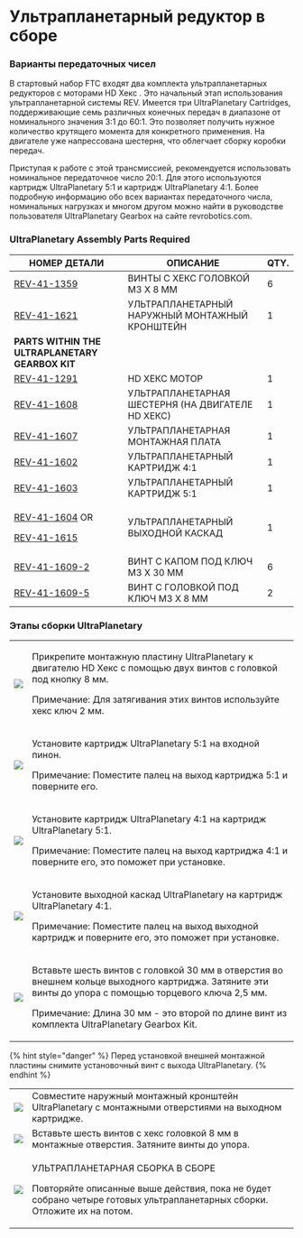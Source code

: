 # Ультрапланетарный редуктор в сборе

### Варианты передаточных чисел

В стартовый набор FTC входят два комплекта ультрапланетарных редукторов с моторами HD Хекс . Это начальный этап использования ультрапланетарной системы REV. Имеется три UltraPlanetary Cartridges, поддерживающие семь различных конечных передач в диапазоне от номинального значения 3:1 до 60:1. Это позволяет получить нужное количество крутящего момента для конкретного применения. На двигателе уже напрессована шестерня, что облегчает сборку коробки передач.&#x20;

Приступая к работе с этой трансмиссией, рекомендуется использовать номинальное передаточное число 20:1. Для этого используются картридж UltraPlanetary 5:1 и картридж UltraPlanetary 4:1. Более подробную информацию обо всех вариантах передаточного числа, номинальных нагрузках и многом другом можно найти в руководстве пользователя UltraPlanetary Gearbox на сайте revrobotics.com.

### UltraPlanetary Assembly Parts Required

| **НОМЕР ДЕТАЛИ**                                                                                                                                       | **ОПИСАНИЕ**                                      | **QTY.** |
| ------------------------------------------------------------------------------------------------------------------------------------------------------ | ------------------------------------------------- | -------- |
| [REV-41-1359](https://www.revrobotics.com/rev-41-1359/)                                                                                                | ВИНТЫ С ХЕКС ГОЛОВКОЙ M3 X 8 ММ                   | 6        |
| [REV-41-1621](https://www.revrobotics.com/rev-41-1621/)                                                                                                | УЛЬТРАПЛАНЕТАРНЫЙ НАРУЖНЫЙ МОНТАЖНЫЙ КРОНШТЕЙН    | 1        |
| **PARTS WITHIN THE ULTRAPLANETARY GEARBOX KIT**                                                                                                        |                                                   |          |
| [REV-41-1291](https://www.revrobotics.com/rev-41-1600/)                                                                                                | HD ХЕКС МОТОР                                     | 1        |
| [REV-41-1608](https://www.revrobotics.com/rev-41-1608/)                                                                                                | УЛЬТРАПЛАНЕТАРНАЯ ШЕСТЕРНЯ (НА ДВИГАТЕЛЕ HD ХЕКС) | 1        |
| [REV-41-1607](https://www.revrobotics.com/rev-41-1607/)                                                                                                | УЛЬТРАПЛАНЕТАРНАЯ МОНТАЖНАЯ ПЛАТА                 | 1        |
| [REV-41-1602](https://www.revrobotics.com/rev-41-1602/)                                                                                                | УЛЬТРАПЛАНЕТАРНЫЙ КАРТРИДЖ 4:1                    | 1        |
| [REV-41-1603](https://www.revrobotics.com/rev-41-1603/)                                                                                                | УЛЬТРАПЛАНЕТАРНЫЙ КАРТРИДЖ 5:1                    | 1        |
| <p><a href="https://www.revrobotics.com/rev-41-1604/">REV-41-1604</a> OR </p><p><a href="https://www.revrobotics.com/rev-41-1615/">REV-41-1615</a></p> | УЛЬТРАПЛАНЕТАРНЫЙ ВЫХОДНОЙ КАСКАД                 | 1        |
| [REV-41-1609-2](https://www.revrobotics.com/rev-41-1609/)                                                                                              | ВИНТ С КАПОМ ПОД КЛЮЧ M3 X 30 ММ                  | 6        |
| [REV-41-1609-5](https://www.revrobotics.com/rev-41-1609/)                                                                                              | ВИНТ С ГОЛОВКОЙ ПОД КЛЮЧ M3 X 8 ММ                | 2        |

### Этапы сборки UltraPlanetary

|                                                                                                                                                                                                                                                             |                                                                                                                                                                                                                                                                         |
| ----------------------------------------------------------------------------------------------------------------------------------------------------------------------------------------------------------------------------------------------------------- | ----------------------------------------------------------------------------------------------------------------------------------------------------------------------------------------------------------------------------------------------------------------------- |
| ![](https://2589213514-files.gitbook.io/\~/files/v0/b/gitbook-legacy-files/o/assets%2F-M5yw0n8IneF5-9ybLjT%2F-MCSAQTYzOdjYph0Laa1%2F-MCTVKz\_kYvMu4RvdOmm%2FUP-2cart\_Input%20Mounting%20Screws.svg?alt=media\&token=1d4a5aea-21cf-49aa-8e9d-3434dcb4a620)  | <p>Прикрепите монтажную пластину UltraPlanetary к двигателю HD Хекс с помощью двух винтов с головкой под кнопку 8 мм.</p><p></p><p>Примечание: Для затягивания этих винтов используйте хекс ключ 2 мм.</p>                                                              |
| ![](https://2589213514-files.gitbook.io/\~/files/v0/b/gitbook-legacy-files/o/assets%2F-M5yw0n8IneF5-9ybLjT%2F-MENnrOQpKKk1c6QdvJd%2F-METrmbtPN6NOMZgHSwL%2FUP-2cart\_1st%20Cartridge%20Placement.svg?alt=media\&token=154ae122-4b25-425a-8517-09730fc2ec2e) | <p>Установите картридж UltraPlanetary 5:1 на входной пинон.</p><p>Примечание: Поместите палец на выход картриджа 5:1 и поверните его.</p>                                                                                                                               |
| ![](https://2589213514-files.gitbook.io/\~/files/v0/b/gitbook-legacy-files/o/assets%2F-M5yw0n8IneF5-9ybLjT%2F-MENnrOQpKKk1c6QdvJd%2F-METrphYTwuxXLxA5iNF%2FUP-2cart\_2nd%20Cartridge%20Placement.svg?alt=media\&token=c0173967-225d-4155-9966-2d68e35544f1) | <p>Установите картридж UltraPlanetary 4:1 на картридж UltraPlanetary 5:1.</p><p></p><p>Примечание: Поместите палец на выход картриджа 4:1 и поверните его, это поможет при установке.</p>                                                                               |
| ![](https://2589213514-files.gitbook.io/\~/files/v0/b/gitbook-legacy-files/o/assets%2F-M5yw0n8IneF5-9ybLjT%2F-MENnrOQpKKk1c6QdvJd%2F-METrtGXipWDtXFhLltF%2FUP-2cart\_Output%20Placement.svg?alt=media\&token=6fd80f56-6da9-4bd7-b263-642fd95d2213)          | <p>Установите выходной каскад UltraPlanetary на картридж UltraPlanetary 4:1.</p><p>Примечание: Поместите палец на выход выходной картридж и поверните его, это поможет при установке.</p>                                                                               |
| ![](https://2589213514-files.gitbook.io/\~/files/v0/b/gitbook-legacy-files/o/assets%2F-M5yw0n8IneF5-9ybLjT%2F-MENnrOQpKKk1c6QdvJd%2F-METrzim2QgGycGIcMsA%2FUP-2cart\_Adding%20Screws.svg?alt=media\&token=e231ee90-7720-426a-bfdb-7488a7365ffc)             | <p>Вставьте шесть винтов с головкой 30 мм в отверстия во внешнем кольце выходного картриджа. Затяните эти винты до упора с помощью торцевого ключа 2,5 мм.</p><p></p><p>Примечание: Длина 30 мм - это второй по длине винт из комплекта UltraPlanetary Gearbox Kit.</p> |

{% hint style="danger" %}
Перед установкой внешней монтажной пластины снимите установочный винт с выхода UltraPlanetary.
{% endhint %}

|                                                                                                                                                                                                                                                              |                                                                                                                                                                                             |
| ------------------------------------------------------------------------------------------------------------------------------------------------------------------------------------------------------------------------------------------------------------ | ------------------------------------------------------------------------------------------------------------------------------------------------------------------------------------------- |
| ![](https://2589213514-files.gitbook.io/\~/files/v0/b/gitbook-legacy-files/o/assets%2F-M5yw0n8IneF5-9ybLjT%2F-MENnrOQpKKk1c6QdvJd%2F-METsw33Mt9HtnyNbraR%2FCDTv3\_Motor%20on%20Bracket%20Step%201.svg?alt=media\&token=e412fb0f-c9d5-4fab-89c8-6fe6dd7ce915) | Совместите наружный монтажный кронштейн UltraPlanetary с монтажными отверстиями на выходном картридже.                                                                                      |
| ![](https://2589213514-files.gitbook.io/\~/files/v0/b/gitbook-legacy-files/o/assets%2F-M5yw0n8IneF5-9ybLjT%2F-MENnrOQpKKk1c6QdvJd%2F-METvYRKrGfJpZH2Fwv3%2FCDTv3\_Motor%20on%20Bracket%20Screws.svg?alt=media\&token=77bac972-ecf0-4726-a8f9-17b20bf5bf41)   | Вставьте шесть винтов с хекс головкой 8 мм в монтажные отверстия. Затяните винты до упора.                                                                                                  |
| ![](https://2589213514-files.gitbook.io/\~/files/v0/b/gitbook-legacy-files/o/assets%2F-M5yw0n8IneF5-9ybLjT%2F-MENnrOQpKKk1c6QdvJd%2F-METvq76fqlNboqrAtHH%2FCDTv3\_Motor%20on%20Bracket%20Complete.svg?alt=media\&token=95c93169-d232-4b29-994a-868abb7f0ce6) | <p>УЛЬТРАПЛАНЕТАРНАЯ СБОРКА В СБОРЕ<br><strong></strong></p><p>Повторяйте описанные выше действия, пока не будет собрано четыре готовых ультрапланетарных сборки. Отложите их на потом.</p> |
